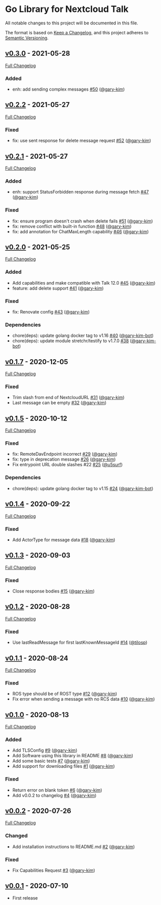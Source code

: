 # Go Library for Nextcloud Talk

All notable changes to this project will be documented in this file.

The format is based on [Keep a Changelog](https://keepachangelog.com/en/1.0.0/),
and this project adheres to [Semantic Versioning](https://semver.org/spec/v2.0.0.html).

## [v0.3.0](https://github.com/gary-kim/go-nc-talk/tree/v0.3.0) - 2021-05-28

[Full Changelog](https://github.com/gary-kim/go-nc-talk/compare/v0.2.2...v0.3.0)

### Added

- enh: add sending complex messages [\#50](https://github.com/gary-kim/go-nc-talk/pull/50) ([@gary-kim](https://github.com/gary-kim))


## [v0.2.2](https://github.com/gary-kim/go-nc-talk/tree/v0.2.2) - 2021-05-27

[Full Changelog](https://github.com/gary-kim/go-nc-talk/compare/v0.2.1...v0.2.2)

### Fixed

- fix: use sent response for delete message request [\#52](https://github.com/gary-kim/go-nc-talk/pull/52) ([@gary-kim](https://github.com/gary-kim))

## [v0.2.1](https://github.com/gary-kim/go-nc-talk/tree/v0.2.1) - 2021-05-27

[Full Changelog](https://github.com/gary-kim/go-nc-talk/compare/v0.2.0...v0.2.1)

### Added

- enh: support StatusForbidden response during message fetch [\#47](https://github.com/gary-kim/go-nc-talk/pull/47) ([@gary-kim](https://github.com/gary-kim))

### Fixed

- fix: ensure program doesn't crash when delete fails [\#51](https://github.com/gary-kim/go-nc-talk/pull/51) ([@gary-kim](https://github.com/gary-kim))
- fix: remove conflict with built-in function [\#48](https://github.com/gary-kim/go-nc-talk/pull/48) ([@gary-kim](https://github.com/gary-kim))
- fix: add annotation for ChatMaxLength capability [\#46](https://github.com/gary-kim/go-nc-talk/pull/46) ([@gary-kim](https://github.com/gary-kim))

## [v0.2.0](https://github.com/gary-kim/go-nc-talk/tree/v0.2.0) - 2021-05-25

[Full Changelog](https://github.com/gary-kim/go-nc-talk/compare/v0.1.7...v0.2.0)

### Added

- Add capabilities and make compatible with Talk 12.0 [\#45](https://github.com/gary-kim/go-nc-talk/pull/45) ([@gary-kim](https://github.com/gary-kim))
- feature: add delete support [\#41](https://github.com/gary-kim/go-nc-talk/pull/41) ([@gary-kim](https://github.com/gary-kim))

### Fixed

- fix: Renovate config [\#43](https://github.com/gary-kim/go-nc-talk/pull/43) ([@gary-kim](https://github.com/gary-kim))

### Dependencies

- chore\(deps\): update golang docker tag to v1.16 [\#40](https://github.com/gary-kim/go-nc-talk/pull/40) ([@gary-kim-bot](https://github.com/gary-kim-bot))
- chore\(deps\): update module stretchr/testify to v1.7.0 [\#38](https://github.com/gary-kim/go-nc-talk/pull/38) ([@gary-kim-bot](https://github.com/gary-kim-bot))

## [v0.1.7](https://github.com/gary-kim/go-nc-talk/tree/v0.1.7) - 2020-12-05

[Full Changelog](https://github.com/gary-kim/go-nc-talk/compare/v0.1.5...v0.1.7)

### Fixed

- Trim slash from end of NextcloudURL [\#31](https://github.com/gary-kim/go-nc-talk/pull/31) ([@gary-kim](https://github.com/gary-kim))
- Last message can be empty [\#32](https://github.com/gary-kim/go-nc-talk/pull/32) ([@gary-kim](https://github.com/gary-kim))

## [v0.1.5](https://github.com/gary-kim/go-nc-talk/tree/v0.1.5) - 2020-10-12

[Full Changelog](https://github.com/gary-kim/go-nc-talk/compare/v0.1.4...v0.1.5)

### Fixed

- fix: RemoteDavEndpoint incorrect [\#29](https://github.com/gary-kim/go-nc-talk/pull/29) ([@gary-kim](https://github.com/gary-kim))
- fix: type in deprecation message [\#26](https://github.com/gary-kim/go-nc-talk/pull/26) ([@gary-kim](https://github.com/gary-kim))
- Fix entrypoint URL double slashes \#22 [\#25](https://github.com/gary-kim/go-nc-talk/pull/25) ([@u5surf](https://github.com/u5surf))

### Dependencies

- chore\(deps\): update golang docker tag to v1.15 [\#24](https://github.com/gary-kim/go-nc-talk/pull/24) ([@gary-kim-bot](https://github.com/gary-kim-bot))

## [v0.1.4](https://github.com/gary-kim/go-nc-talk/tree/v0.1.4) - 2020-09-22

[Full Changelog](https://github.com/gary-kim/go-nc-talk/compare/v0.1.3...v0.1.4)

### Fixed

- Add ActorType for message data [\#18](https://github.com/gary-kim/go-nc-talk/pull/18) ([@gary-kim](https://github.com/gary-kim))

## [v0.1.3](https://github.com/gary-kim/go-nc-talk/tree/v0.1.3) - 2020-09-03

[Full Changelog](https://github.com/gary-kim/go-nc-talk/compare/v0.1.2...v0.1.3)

### Fixed

- Close response bodies [\#15](https://github.com/gary-kim/go-nc-talk/pull/15) ([@gary-kim](https://github.com/gary-kim))

## [v0.1.2](https://github.com/gary-kim/go-nc-talk/tree/v0.1.2) - 2020-08-28

[Full Changelog](https://github.com/gary-kim/go-nc-talk/compare/v0.1.1...v0.1.2)

### Fixed

- Use lastReadMessage for first lastKnownMessageId [\#14](https://github.com/gary-kim/go-nc-talk/pull/14) ([@tilosp](https://github.com/tilosp))

## [v0.1.1](https://github.com/gary-kim/go-nc-talk/tree/v0.1.1) - 2020-08-24

[Full Changelog](https://github.com/gary-kim/go-nc-talk/compare/v0.1.0...v0.1.1)

### Fixed

- ROS type should be of ROST type [\#12](https://github.com/gary-kim/go-nc-talk/pull/12) ([@gary-kim](https://github.com/gary-kim))
- Fix error when sending a message with no RCS data [\#10](https://github.com/gary-kim/go-nc-talk/pull/10) ([@gary-kim](https://github.com/gary-kim))

## [v0.1.0](https://github.com/gary-kim/go-nc-talk/tree/v0.1.0) - 2020-08-13

[Full Changelog](https://github.com/gary-kim/go-nc-talk/compare/v0.0.2...v0.1.0)

### Added

- Add TLSConfig [\#9](https://github.com/gary-kim/go-nc-talk/pull/9) ([@gary-kim](https://github.com/gary-kim))
- Add Software using this library in README [\#8](https://github.com/gary-kim/go-nc-talk/pull/8) ([@gary-kim](https://github.com/gary-kim))
- Add some basic tests [\#7](https://github.com/gary-kim/go-nc-talk/pull/7) ([@gary-kim](https://github.com/gary-kim))
- Add support for downloading files [\#1](https://github.com/gary-kim/go-nc-talk/pull/1) ([@gary-kim](https://github.com/gary-kim))

### Fixed

- Return error on blank token [\#6](https://github.com/gary-kim/go-nc-talk/pull/6) ([@gary-kim](https://github.com/gary-kim))
- Add v0.0.2 to changelog [\#4](https://github.com/gary-kim/go-nc-talk/pull/4) ([@gary-kim](https://github.com/gary-kim))

## [v0.0.2](https://github.com/gary-kim/go-nc-talk/tree/v0.0.2) - 2020-07-26

[Full Changelog](https://github.com/gary-kim/go-nc-talk/compare/v0.0.1...v0.0.2)

### Changed

- Add installation instructions to README.md [\#2](https://github.com/gary-kim/go-nc-talk/pull/2) ([@gary-kim](https://github.com/gary-kim))

### Fixed

- Fix Capabilities Request [\#3](https://github.com/gary-kim/go-nc-talk/pull/3) ([@gary-kim](https://github.com/gary-kim))

## [v0.0.1](https://github.com/gary-kim/riotchat/tree/v0.0.1) - 2020-07-10

* First release
